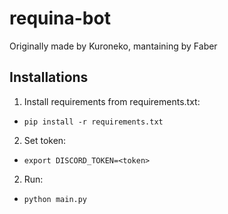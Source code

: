 # requina-bot
Originally made by Kuroneko, mantaining by Faber

## Installations
1. Install requirements from requirements.txt:
  * `pip install -r requirements.txt`
2. Set token:
  * `export DISCORD_TOKEN=<token>`
2. Run:
  * `python main.py`
